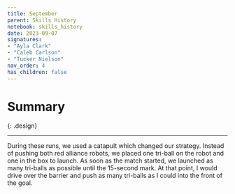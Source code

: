 ```yaml
---
title: September
parent: Skills History
notebook: skills_history
date: 2023-09-07
signatures:
- "Ayla Clark"
- "Caleb Carlson"
- "Tucker Nielson"
nav_order: 4
has_children: false
---
```


# Summary
{: .design}

---
During these runs, we used a catapult which changed our strategy. Instead of pushing both red alliance robots, we placed one tri-ball on the robot and one in the box to launch. As soon as the match started, we launched as many tri-balls as possible until the 15-second mark. At that point, I would drive over the barrier and push as many tri-balls as I could into the front of the goal.
<canvas id="SkillsHistory" to_date="2023-09-07"></canvas>